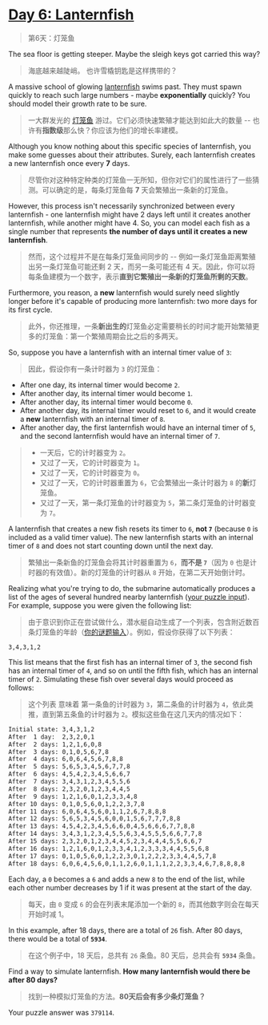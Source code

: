 # [Day 6: Lanternfish](https://adventofcode.com/2021/day/6)

> 第6天：灯笼鱼

The sea floor is getting steeper. Maybe the sleigh keys got carried this way?

> 海底越来越陡峭。 也许雪橇钥匙是这样携带的？

A massive school of glowing [lanternfish](https://en.wikipedia.org/wiki/Lanternfish) swims past. They must spawn quickly to reach such large numbers - maybe **exponentially** quickly? You should model their growth rate to be sure.

> 一大群发光的 [灯笼鱼](https://en.wikipedia.org/wiki/Lanternfish) 游过。它们必须快速繁殖才能达到如此大的数量 -- 也许有**指数级**那么快？你应该为他们的增长率建模。

Although you know nothing about this specific species of lanternfish, you make some guesses about their attributes. Surely, each lanternfish creates a new lanternfish once every **7** days.

> 尽管你对这种特定种类的灯笼鱼一无所知，但你对它们的属性进行了一些猜测。可以确定的是，每条灯笼鱼每 **7** 天会繁殖出一条新的灯笼鱼。

However, this process isn't necessarily synchronized between every lanternfish - one lanternfish might have 2 days left until it creates another lanternfish, while another might have 4. So, you can model each fish as a single number that represents **the number of days until it creates a new lanternfish**.

> 然而，这个过程并不是在每条灯笼鱼间同步的 -- 例如一条灯笼鱼距离繁殖出另一条灯笼鱼可能还剩 2 天，而另一条可能还有 4 天。因此，你可以将每条鱼建模为一个数字，表示**直到它繁殖出一条新的灯笼鱼所剩的天数**。

Furthermore, you reason, a **new** lanternfish would surely need slightly longer before it's capable of producing more lanternfish: two more days for its first cycle.

> 此外，你还推理，一条**新出生的**灯笼鱼必定需要稍长的时间才能开始繁殖更多的灯笼鱼：第一个繁殖周期会比之后的多两天。

So, suppose you have a lanternfish with an internal timer value of `3`:

> 因此，假设你有一条计时器为 `3` 的灯笼鱼：

- After one day, its internal timer would become `2`.
- After another day, its internal timer would become `1`.
- After another day, its internal timer would become `0`.
- After another day, its internal timer would reset to `6`, and it would create a **new** lanternfish with an internal timer of `8`.
- After another day, the first lanternfish would have an internal timer of `5`, and the second lanternfish would have an internal timer of `7`.
  
> - 一天后，它的计时器变为 `2`。
> - 又过了一天，它的计时器变为 `1`。
> - 又过了一天，它的计时器变为 `0`。
> - 又过了一天，它的计时器重置为 `6`，它会繁殖出一条计时器为 `8` 的**新**灯笼鱼。
> - 又过了一天，第一条灯笼鱼的计时器变为 `5`，第二条灯笼鱼的计时器变为 `7`。

A lanternfish that creates a new fish resets its timer to `6`, **not `7`** (because `0` is included as a valid timer value). The new lanternfish starts with an internal timer of `8` and does not start counting down until the next day.

> 繁殖出一条新鱼的灯笼鱼会将其计时器重置为 `6`，**而不是 `7`**（因为 `0` 也是计时器的有效值）。新的灯笼鱼的计时器从 `8` 开始，在第二天开始倒计时。

Realizing what you're trying to do, the submarine automatically produces a list of the ages of several hundred nearby lanternfish ([your puzzle input](day06.txt)). For example, suppose you were given the following list:

> 由于意识到你正在尝试做什么，潜水艇自动生成了一个列表，包含附近数百条灯笼鱼的年龄（[你的谜题输入](day06.txt)）。例如，假设你获得了以下列表：

`3,4,3,1,2`

This list means that the first fish has an internal timer of `3`, the second fish has an internal timer of `4`, and so on until the fifth fish, which has an internal timer of `2`. Simulating these fish over several days would proceed as follows:

> 这个列表  意味着  第一条鱼的计时器为 `3`，第二条鱼的计时器为 `4`，依此类推，直到第五条鱼的计时器为 `2`。模拟这些鱼在这几天内的情况如下：

```diff
Initial state: 3,4,3,1,2
After  1 day:  2,3,2,0,1
After  2 days: 1,2,1,6,0,8
After  3 days: 0,1,0,5,6,7,8
After  4 days: 6,0,6,4,5,6,7,8,8
After  5 days: 5,6,5,3,4,5,6,7,7,8
After  6 days: 4,5,4,2,3,4,5,6,6,7
After  7 days: 3,4,3,1,2,3,4,5,5,6
After  8 days: 2,3,2,0,1,2,3,4,4,5
After  9 days: 1,2,1,6,0,1,2,3,3,4,8
After 10 days: 0,1,0,5,6,0,1,2,2,3,7,8
After 11 days: 6,0,6,4,5,6,0,1,1,2,6,7,8,8,8
After 12 days: 5,6,5,3,4,5,6,0,0,1,5,6,7,7,7,8,8
After 13 days: 4,5,4,2,3,4,5,6,6,0,4,5,6,6,6,7,7,8,8
After 14 days: 3,4,3,1,2,3,4,5,5,6,3,4,5,5,5,6,6,7,7,8
After 15 days: 2,3,2,0,1,2,3,4,4,5,2,3,4,4,4,5,5,6,6,7
After 16 days: 1,2,1,6,0,1,2,3,3,4,1,2,3,3,3,4,4,5,5,6,8
After 17 days: 0,1,0,5,6,0,1,2,2,3,0,1,2,2,2,3,3,4,4,5,7,8
After 18 days: 6,0,6,4,5,6,0,1,1,2,6,0,1,1,1,2,2,3,3,4,6,7,8,8,8,8
```

Each day, a `0` becomes a `6` and adds a new `8` to the end of the list, while each other number decreases by 1 if it was present at the start of the day.

> 每天，由 `0` 变成 `6` 的会在列表末尾添加一个新的 `8`，而其他数字则会在每天开始时减 1。

In this example, after 18 days, there are a total of `26` fish. After 80 days, there would be a total of **`5934`**.

> 在这个例子中，18 天后，总共有 `26` 条鱼。80 天后，总共会有 **`5934`** 条鱼。

Find a way to simulate lanternfish. **How many lanternfish would there be after 80 days?**

> 找到一种模拟灯笼鱼的方法。**80天后会有多少条灯笼鱼？**

Your puzzle answer was `379114`.
